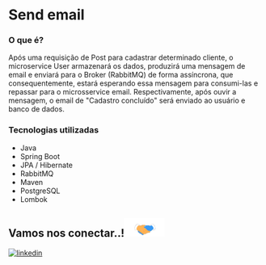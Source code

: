 # Send email

### O que é?
Após uma requisição de Post para cadastrar determinado cliente, o microservice User armazenará os dados, produzirá uma mensagem de email e enviará para o Broker (RabbitMQ) de forma assíncrona, que consequentemente, estará esperando essa mensagem para consumi-las e repassar para o microsservice email. Respectivamente, após ouvir a mensagem, o email de "Cadastro concluído" será enviado ao usuário e banco de dados.

### Tecnologias utilizadas
<ul>
  <li>Java</li>
  <li>Spring Boot</li>
  <li>JPA / Hibernate</li>
  <li>RabbitMQ</li>
  <li>Maven</li>
  <li>PostgreSQL</li>
  <li>Lombok</li>
</ul>

## <b> Vamos nos conectar..!</b><img src="https://github.com/0xAbdulKhalid/0xAbdulKhalid/raw/main/assets/mdImages/handshake.gif" width ="80">
<a href="https://www.linkedin.com/in/jhonerodrigues/" target="_blank">
<img src="https://img.shields.io/badge/linkedin:  jhone rodrigues-%2300acee.svg?color=405DE6&style=for-the-badge&logo=linkedin&logoColor=white" alt=linkedin style="margin-bottom: 5px;"/>
</a>
